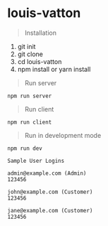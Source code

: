 # louis-vatton

>Installation
1. git init
2. git clone
3. cd louis-vatton
4. npm install or yarn install


>Run server
```
npm run server
```

>Run client
```
npm run client
```
>Run in development mode
```
npm run dev
```

```
Sample User Logins

admin@example.com (Admin)
123456

john@example.com (Customer)
123456

jane@example.com (Customer)
123456
```
